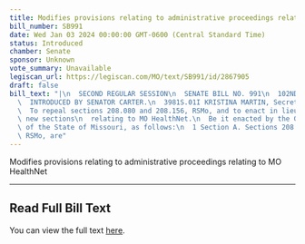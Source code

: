 ```yaml
---
title: Modifies provisions relating to administrative proceedings relating to MO HealthNet
bill_number: SB991
date: Wed Jan 03 2024 00:00:00 GMT-0600 (Central Standard Time)
status: Introduced
chamber: Senate
sponsor: Unknown
vote_summary: Unavailable
legiscan_url: https://legiscan.com/MO/text/SB991/id/2867905
draft: false
bill_text: "|\n  SECOND REGULAR SESSION\n  SENATE BILL NO. 991\n  102ND GENERA L ASSEMBLY\n\
  \  INTRODUCED BY SENATOR CARTER.\n  3981S.01I KRISTINA MARTIN, Secretary\n  AN ACT\n\
  \  To repeal sections 208.080 and 208.156, RSMo, and to enact in lieu thereof two\
  \ new sections\n  relating to MO HealthNet.\n  Be it enacted by the General Assembly\
  \ of the State of Missouri, as follows:\n  1 Section A. Sections 208.080 and 208.156,\
  \ RSMo, are"
---
```

Modifies provisions relating to administrative proceedings relating to MO HealthNet

---

## Read Full Bill Text

You can view the full text [here](https://legiscan.com/MO/text/SB991/id/2867905).
